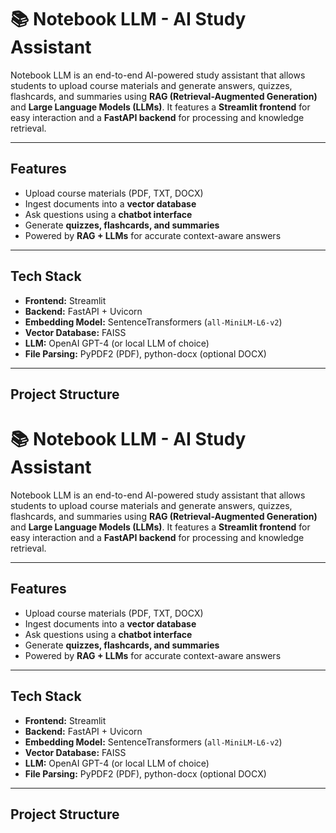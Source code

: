 # 📚 Notebook LLM - AI Study Assistant

Notebook LLM is an end-to-end AI-powered study assistant that allows students to upload course materials and generate answers, quizzes, flashcards, and summaries using **RAG (Retrieval-Augmented Generation)** and **Large Language Models (LLMs)**. It features a **Streamlit frontend** for easy interaction and a **FastAPI backend** for processing and knowledge retrieval.

---

## Features

- Upload course materials (PDF, TXT, DOCX)
- Ingest documents into a **vector database**
- Ask questions using a **chatbot interface**
- Generate **quizzes, flashcards, and summaries**
- Powered by **RAG + LLMs** for accurate context-aware answers

---

## Tech Stack

- **Frontend:** Streamlit  
- **Backend:** FastAPI + Uvicorn  
- **Embedding Model:** SentenceTransformers (`all-MiniLM-L6-v2`)  
- **Vector Database:** FAISS  
- **LLM:** OpenAI GPT-4 (or local LLM of choice)  
- **File Parsing:** PyPDF2 (PDF), python-docx (optional DOCX)  

---

## Project Structure

# 📚 Notebook LLM - AI Study Assistant

Notebook LLM is an end-to-end AI-powered study assistant that allows students to upload course materials and generate answers, quizzes, flashcards, and summaries using **RAG (Retrieval-Augmented Generation)** and **Large Language Models (LLMs)**. It features a **Streamlit frontend** for easy interaction and a **FastAPI backend** for processing and knowledge retrieval.

---

## Features

- Upload course materials (PDF, TXT, DOCX)
- Ingest documents into a **vector database**
- Ask questions using a **chatbot interface**
- Generate **quizzes, flashcards, and summaries**
- Powered by **RAG + LLMs** for accurate context-aware answers

---

## Tech Stack

- **Frontend:** Streamlit  
- **Backend:** FastAPI + Uvicorn  
- **Embedding Model:** SentenceTransformers (`all-MiniLM-L6-v2`)  
- **Vector Database:** FAISS  
- **LLM:** OpenAI GPT-4 (or local LLM of choice)  
- **File Parsing:** PyPDF2 (PDF), python-docx (optional DOCX)  

---

## Project Structure

